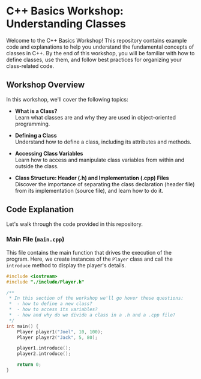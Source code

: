 # C++ Basics Workshop: Understanding Classes

Welcome to the C++ Basics Workshop! This repository contains example code and explanations to help you understand the fundamental concepts of classes in C++. By the end of this workshop, you will be familiar with how to define classes, use them, and follow best practices for organizing your class-related code.

## Workshop Overview

In this workshop, we'll cover the following topics:

- **What is a Class?**  
  Learn what classes are and why they are used in object-oriented programming.

- **Defining a Class**  
  Understand how to define a class, including its attributes and methods.

- **Accessing Class Variables**  
  Learn how to access and manipulate class variables from within and outside the class.

- **Class Structure: Header (.h) and Implementation (.cpp) Files**  
  Discover the importance of separating the class declaration (header file) from its implementation (source file), and learn how to do it.

## Code Explanation

Let's walk through the code provided in this repository.

### Main File (`main.cpp`)

This file contains the main function that drives the execution of the program. Here, we create instances of the `Player` class and call the `introduce` method to display the player's details.

```cpp
#include <iostream>
#include "./include/Player.h"

/**
 * In this section of the workshop we'll go hover these questions:
 *  - how to define a new class?
 *  - how to access its variables?
 *  - how and why do we divide a class in a .h and a .cpp file?
 */
int main() {
    Player player1("Joel", 10, 100);
    Player player2("Jack", 5, 80);

    player1.introduce();
    player2.introduce();

    return 0;
}